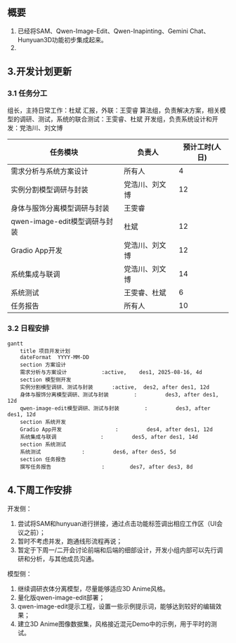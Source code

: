 ## 概要
1. 已经将SAM、Qwen-Image-Edit、Qwen-Inapinting、Gemini Chat、Hunyuan3D功能初步集成起来。
2. 


## 3.开发计划更新
### 3.1 任务分工
组长，主持日常工作：杜斌
汇报，外联：王雯睿
算法组，负责解决方案，相关模型的调研、测试，系统的联合测试：王雯睿、杜斌
开发组，负责系统设计和开发：党浩川、刘文博

| 任务模块                   | 负责人     | 预计工时(人日) |
| ---------------------- | ------- | -------- |
| 需求分析与系统方案设计            | 所有人     | 4        |
| 实例分割模型调研与封装            | 党浩川、刘文博 | 12       |
| 身体与服饰分离模型调研与封装         | 王雯睿     |          |
| qwen-image-edit模型调研与封装 | 杜斌      | 12       |
| Gradio App开发           | 党浩川、刘文博 | 12       |
| 系统集成与联调                | 党浩川、刘文博 | 14       |
| 系统测试                   | 王雯睿、杜斌  | 6        |
| 任务报告                   | 所有人     | 10       |

### 3.2 日程安排
```mermaid
gantt
    title 项目开发计划
    dateFormat  YYYY-MM-DD
    section 方案设计
    需求分析与方案设计           :active,    des1, 2025-08-16, 4d
    section 模型侧开发
    实例分割模型调研、测试与封装      :active,  des2, after des1, 12d
    身体与服饰分离模型调研、测试与封装        :         des3, after des1, 12d
	qwen-image-edit模型调研、测试与封装        :         des3, after des1, 12d
    section 系统开发
    Gradio App开发                 :         des4, after des1, 12d
    系统集成与联调              :         des5, after des1, 14d
    section 系统测试
    系统测试             :         des6, after des5, 5d
    section 任务报告
    撰写任务报告                :        des7, after des3, 8d
```
## 4.下周工作安排
开发侧：
1. 尝试将SAM和hunyuan进行拼接，通过点击功能标签调出相应工作区（UI会议之前）；
2. 暂时不考虑并发，跑通线形流程再说；
3. 暂定于下周一/二开会讨论前端和后端的细部设计，开发小组内部可以先行调研和分析，与其他成员沟通。

模型侧：
1. 继续调研衣体分离模型，尽量能够适应3D Anime风格。
2. 量化版qwen-image-edit部署；
3. qwen-image-edit提示工程，设置一些示例提示词，能够达到较好的编辑效果；
4. 建立3D Anime图像数据集，风格接近混元Demo中的示例，用于平时的测试。